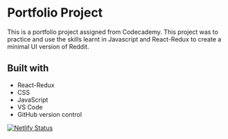 # Portfolio Project

This is a portfolio project assigned from Codecademy. This project was to practice and use the skills learnt in Javascript and React-Redux to create a minimal UI version of Reddit.

## Built with

* React-Redux
* CSS
* JavaScript
* VS Code
* GitHub version control

[![Netlify Status](https://api.netlify.com/api/v1/badges/fd20b8e5-b28a-44f0-b968-4970d2de6744/deploy-status)](https://app.netlify.com/sites/reddit-minimal3000/deploys)